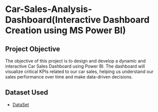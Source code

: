 # Car-Sales-Analysis-Dashboard(Interactive Dashboard Creation using MS Power BI)
## Project Objective
The objective of this project is to design and develop a dynamic and interactive Car Sales Dashboard using Power BI. The dashboard will visualize critical KPIs related to our car sales, helping us understand our sales performance over time and make data-driven decisions.

## Dataset Used
- <a href="https://github.com/5Rahul5/Data-Analysis-Dashboard/blob/main/Car%20Sales%20DataSet.xlsx">DataSet</a>
